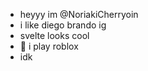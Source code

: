- heyyy im @NoriakiCherryoin
- i like diego brando ig
- svelte looks cool
- 💞️ i play roblox
- idk

<!---
NoriakiCherryoin/NoriakiCherryoin is a ✨ special ✨ repository because its `README.md` (this file) appears on your GitHub profile.
You can click the Preview link to take a look at your changes.
--->
